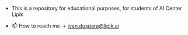- This is a repository for educational purposes, for students of AI Center Lipik


- 📫 How to reach me -> ivan.duspara@lipik.ai

<!---
AICenterLipik/AICenterLipik is a ✨ special ✨ repository because its `README.md` (this file) appears on your GitHub profile.
You can click the Preview link to take a look at your changes.
--->
